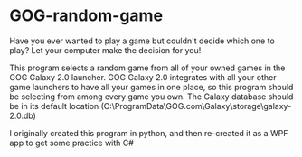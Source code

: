 # GOG-random-game

Have you ever wanted to play a game but couldn't decide which one to play? Let your computer make the decision for you!

This program selects a random game from all of your owned games in the GOG Galaxy 2.0 launcher.
GOG Galaxy 2.0 integrates with all your other game launchers to have all your games in one place, so this program should be selecting from among every game you own.
The Galaxy database should be in its default location (C:\ProgramData\GOG.com\Galaxy\storage\galaxy-2.0.db)

I originally created this program in python, and then re-created it as a WPF app to get some practice with C#
